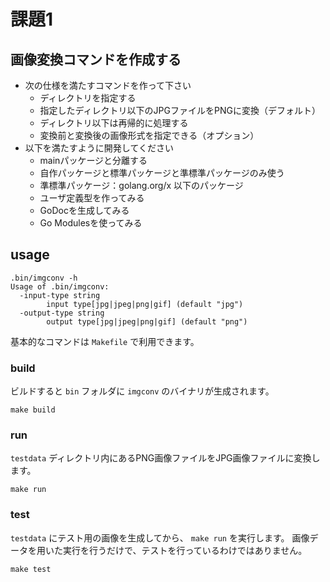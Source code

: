 # 課題1

## 画像変換コマンドを作成する

- 次の仕様を満たすコマンドを作って下さい
    - ディレクトリを指定する
    - 指定したディレクトリ以下のJPGファイルをPNGに変換（デフォルト）
    - ディレクトリ以下は再帰的に処理する
    - 変換前と変換後の画像形式を指定できる（オプション）
- 以下を満たすように開発してください
    - mainパッケージと分離する
    - 自作パッケージと標準パッケージと準標準パッケージのみ使う
    - 準標準パッケージ：golang.org/x 以下のパッケージ
    - ユーザ定義型を作ってみる
    - GoDocを生成してみる
    - Go Modulesを使ってみる

## usage

```
.bin/imgconv -h
Usage of .bin/imgconv:
  -input-type string
        input type[jpg|jpeg|png|gif] (default "jpg")
  -output-type string
        output type[jpg|jpeg|png|gif] (default "png")
```

基本的なコマンドは `Makefile` で利用できます。

### build

ビルドすると `bin` フォルダに `imgconv` のバイナリが生成されます。


```
make build
```

### run

`testdata` ディレクトリ内にあるPNG画像ファイルをJPG画像ファイルに変換します。

```
make run
```

### test

`testdata` にテスト用の画像を生成してから、 `make run` を実行します。
画像データを用いた実行を行うだけで、テストを行っているわけではありません。

```
make test
```
